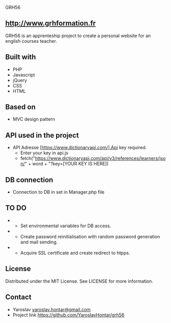  GRH56
 
 ## http://www.grhformation.fr

GRH56 is an apprenteship project to create a personal website for an english courses teacher.

## Built with
* PHP
* Javascript
* jQuery
* CSS
* HTML

## Based on
* MVC design pattern

## API used in the project 
* API Adresse [https://www.dictionaryapi.com/].Api key required.
    - Enter your key in api.js 
     -  fetch("https://www.dictionaryapi.com/api/v3/references/learners/json/" + word + "?key=[YOUR KEY IS HERE])

## DB connection
* Connection to DB in  set in Manager.php file

## TO DO
*  - Set environmental variables for DB access.
*  - Create password reinitialisation with random password generation and mail sending.
*  - Acquire SSL certificate and create redirect to htpps.

## License
Distributed under the MIT License. See LICENSE for more information.

## Contact

- Yaroslav <yaroslav.hontar@gmail.com>
- Project link <https://github.com/YaroslavHontar/grh56>



